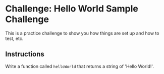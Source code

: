 # Challenge: Hello World Sample Challenge

This is a practice challenge to show you how things are set up and how to test, etc.

## Instructions

Write a function called `helloWorld` that returns a string of 'Hello World!'.
